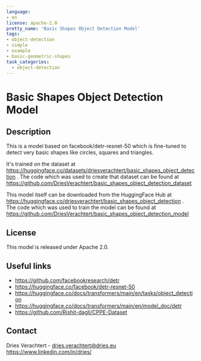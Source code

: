 ```yaml
---
language:
- en
license: apache-2.0
pretty_name: 'Basic Shapes Object Detection Model'
tags:
- object-detection
- simple
- example
- basic-geometric-shapes
task_categories:
  - object-detection
---
```


# Basic Shapes Object Detection Model

## Description

This is a model based on facebook/detr-resnet-50 which is fine-tuned to detect very basic shapes like circles, squares and triangles.

It's trained on the dataset at https://huggingface.co/datasets/driesverachtert/basic_shapes_object_detection . The code which was used to create that dataset can be found at https://github.com/DriesVerachtert/basic_shapes_object_detection_dataset 

This model itself can be downloaded from the HuggingFace Hub at https://huggingface.co/driesverachtert/basic_shapes_object_detection . The code which was used to train the model can be found at https://github.com/DriesVerachtert/basic_shapes_object_detection_model

## License

This model is released under Apache 2.0.


## Useful links

* https://github.com/facebookresearch/detr
* https://huggingface.co/facebook/detr-resnet-50
* https://huggingface.co/docs/transformers/main/en/tasks/object_detection
* https://huggingface.co/docs/transformers/main/en/model_doc/detr
* https://github.com/Rishit-dagli/CPPE-Dataset

## Contact

Dries Verachtert - dries.verachtert@dries.eu
https://www.linkedin.com/in/dries/
